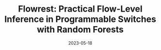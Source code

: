 ---
title: "Flowrest: Practical Flow-Level Inference in Programmable Switches with Random Forests"
collection: publications
permalink: /publication/2023-flow-level-in-switch-inference
date: 2023-05-18
venue: 'IEEE INFOCOM 2023 - IEEE Conference on Computer Communications'
paperurl: 'https://dspace.networks.imdea.org/bitstream/handle/20.500.12761/1649/Flowrest_INFOCOM_2023.pdf?sequence=4&isAllowed=y'
link: 'https://ieeexplore.ieee.org/document/10229100'
# code: 'https://doi.org/10.7910/DVN/VUY8UI'
github: 'https://github.com/nds-group/Flowrest'
citation: 'Aristide Tanyi-Jong Akem, Michele Gucciardo and Marco Fiore, "Flowrest: Practical Flow-Level Inference in Programmable Switches with Random Forests," <i>IEEE INFOCOM 2023 - IEEE Conference on Computer Communications</i>, New York City, NY, USA, 2023, pp. 1-10, doi: 10.1109/INFOCOM53939.2023.10229100.'
---